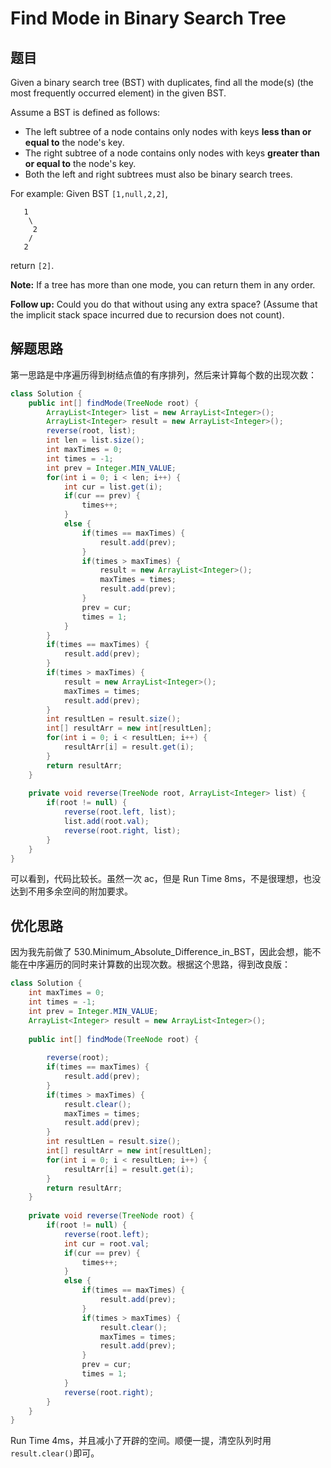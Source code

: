 # Find Mode in Binary Search Tree

## 题目

Given a binary search tree (BST) with duplicates, find all the mode(s) (the most frequently occurred element) in the given BST.

Assume a BST is defined as follows:

* The left subtree of a node contains only nodes with keys **less than or equal to** the node's key.
* The right subtree of a node contains only nodes with keys **greater than or equal to** the node's key.
* Both the left and right subtrees must also be binary search trees.

For example:
Given BST `[1,null,2,2]`,

```
   1
    \
     2
    /
   2
```

return `[2]`.

**Note:** If a tree has more than one mode, you can return them in any order.

**Follow up:** Could you do that without using any extra space? (Assume that the implicit stack space incurred due to recursion does not count). 

## 解题思路

第一思路是中序遍历得到树结点值的有序排列，然后来计算每个数的出现次数：

```java
class Solution {
    public int[] findMode(TreeNode root) {
        ArrayList<Integer> list = new ArrayList<Integer>();
        ArrayList<Integer> result = new ArrayList<Integer>();
        reverse(root, list);
        int len = list.size();
        int maxTimes = 0;
        int times = -1;
        int prev = Integer.MIN_VALUE;
        for(int i = 0; i < len; i++) {
            int cur = list.get(i);
            if(cur == prev) {
                times++;
            }
            else {
                if(times == maxTimes) {
                    result.add(prev);
                }
                if(times > maxTimes) {
                    result = new ArrayList<Integer>();
                    maxTimes = times;
                    result.add(prev);
                }
                prev = cur;
                times = 1;
            }
        }
        if(times == maxTimes) {
            result.add(prev);
        }
        if(times > maxTimes) {
            result = new ArrayList<Integer>();
            maxTimes = times;
            result.add(prev);
        }
        int resultLen = result.size();
        int[] resultArr = new int[resultLen];
        for(int i = 0; i < resultLen; i++) {
            resultArr[i] = result.get(i);
        }
        return resultArr;
    }
    
    private void reverse(TreeNode root, ArrayList<Integer> list) {
        if(root != null) {
            reverse(root.left, list);
            list.add(root.val);
            reverse(root.right, list);
        }
    }
}
```

可以看到，代码比较长。虽然一次 ac，但是 Run Time 8ms，不是很理想，也没达到不用多余空间的附加要求。

## 优化思路

因为我先前做了 530.Minimum_Absolute_Difference_in_BST，因此会想，能不能在中序遍历的同时来计算数的出现次数。根据这个思路，得到改良版：

```java
class Solution {
    int maxTimes = 0;
    int times = -1;
    int prev = Integer.MIN_VALUE;
    ArrayList<Integer> result = new ArrayList<Integer>();
    
    public int[] findMode(TreeNode root) {
        
        reverse(root);
        if(times == maxTimes) {
            result.add(prev);
        }
        if(times > maxTimes) {
            result.clear();
            maxTimes = times;
            result.add(prev);
        }
        int resultLen = result.size();
        int[] resultArr = new int[resultLen];
        for(int i = 0; i < resultLen; i++) {
            resultArr[i] = result.get(i);
        }
        return resultArr;
    }
    
    private void reverse(TreeNode root) {
        if(root != null) {
            reverse(root.left);
            int cur = root.val;
            if(cur == prev) {
                times++;
            }
            else {
                if(times == maxTimes) {
                    result.add(prev);
                }
                if(times > maxTimes) {
                    result.clear();
                    maxTimes = times;
                    result.add(prev);
                }
                prev = cur;
                times = 1;
            }
            reverse(root.right);
        }
    }
}
```

Run Time 4ms，并且减小了开辟的空间。顺便一提，清空队列时用`result.clear()`即可。